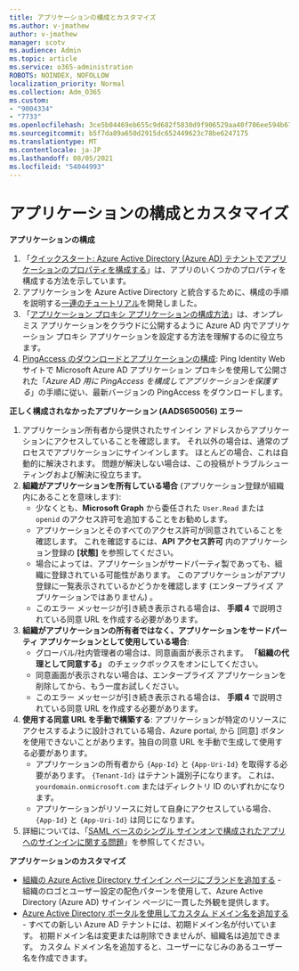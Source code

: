 ```yaml
---
title: アプリケーションの構成とカスタマイズ
ms.author: v-jmathew
author: v-jmathew
manager: scotv
ms.audience: Admin
ms.topic: article
ms.service: o365-administration
ROBOTS: NOINDEX, NOFOLLOW
localization_priority: Normal
ms.collection: Adm_O365
ms.custom:
- "9004334"
- "7733"
ms.openlocfilehash: 3ce5b04469eb655c9d682f5830d9f906529aa40f706ee594b670708426d48769
ms.sourcegitcommit: b5f7da89a650d2915dc652449623c78be6247175
ms.translationtype: MT
ms.contentlocale: ja-JP
ms.lasthandoff: 08/05/2021
ms.locfileid: "54044993"
---
```

# <a name="configure-and-customize-applications"></a>アプリケーションの構成とカスタマイズ

**アプリケーションの構成**

1. 「[クイックスタート: Azure Active Directory (Azure AD) テナントでアプリケーションのプロパティを構成する](https://docs.microsoft.com/azure/active-directory/manage-apps/add-application-portal-configure)」は、アプリのいくつかのプロパティを構成する方法を示しています。
2. アプリケーションを Azure Active Directory と統合するために、構成の手順を説明する[一連のチュートリアル](https://docs.microsoft.com/azure/active-directory/saas-apps/tutorial-list)を開発しました。
3. 「[アプリケーション プロキシ アプリケーションの構成方法](https://docs.microsoft.com/azure/active-directory/manage-apps/application-proxy-config-how-to)」は、オンプレミス アプリケーションをクラウドに公開するように Azure AD 内でアプリケーション プロキシ アプリケーションを設定する方法を理解するのに役立ちます。
4. [PingAccess のダウンロードとアプリケーションの構成](https://docs.microsoft.com/azure/active-directory/manage-apps/application-proxy-ping-access-publishing-guide#download-pingaccess-and-configure-your-application): Ping Identity Web サイトで Microsoft Azure AD アプリケーション プロキシを使用して公開された「*Azure AD 用に PingAccess を構成してアプリケーションを保護する*」の手順に従い、最新バージョンの PingAccess をダウンロードします。

**正しく構成されなかったアプリケーション (AADS650056) エラー**

1. アプリケーション所有者から提供されたサインイン アドレスからアプリケーションにアクセスしていることを確認します。 それ以外の場合は、通常のプロセスでアプリケーションにサインインします。 ほとんどの場合、これは自動的に解決されます。 問題が解決しない場合は、この投稿がトラブルシューティングおよび解決に役立ちます。
2. **組織がアプリケーションを所有している場合** (アプリケーション登録が組織内にあることを意味します):
    - 少なくとも、**Microsoft Graph** から委任された `User.Read` または `openid` のアクセス許可を追加することをお勧めします。
    - アプリケーションとそのすべてのアクセス許可が同意されていることを確認します。 これを確認するには、**API アクセス許可** 内のアプリケーション登録の **[状態]** を参照してください。
    - 場合によっては、アプリケーションがサードパーティ製であっても、組織に登録されている可能性があります。 このアプリケーションがアプリ登録に一覧表示されているかどうかを確認します (エンタープライズ アプリケーションではありません) 。
    - このエラー メッセージが引き続き表示される場合は、 **手順 4** で説明されている同意 URL を作成する必要があります。
3. **組織がアプリケーションの所有者ではなく、アプリケーションをサードパーティ アプリケーションとして使用している場合**:
    - グローバル/社内管理者の場合は、同意画面が表示されます。 **「組織の代理として同意する」** のチェックボックスをオンにしてください。
    - 同意画面が表示されない場合は、エンタープライズ アプリケーションを削除してから、もう一度お試しください。
    - このエラー メッセージが引き続き表示される場合は、 **手順 4** で説明されている同意 URL を作成する必要があります。
4. **使用する同意 URL を手動で構築する**: アプリケーションが特定のリソースにアクセスするように設計されている場合、Azure portal, から [同意] ボタンを使用できないことがあります。独自の同意 URL を手動で生成して使用する必要があります。
    - アプリケーションの所有者から `{App-Id}` と `{App-Uri-Id}` を取得する必要があります。 `{Tenant-Id}` はテナント識別子になります。 これは、`yourdomain.onmicrosoft.com` またはディレクトリ ID のいずれかになります。
    - アプリケーションがリソースに対して自身にアクセスしている場合、`{App-Id}` と `{App-Uri-Id}` は同じになります。
5. 詳細については、「[SAML ベースのシングル サインオンで構成されたアプリへのサインインに関する問題](https://docs.microsoft.com/azure/active-directory/manage-apps/application-sign-in-problem-federated-sso-gallery#misconfigured-application)」を参照してください。

**アプリケーションのカスタマイズ**

- [組織の Azure Active Directory サインイン ページにブランドを追加する](https://docs.microsoft.com/azure/active-directory/fundamentals/customize-branding) - 組織のロゴとユーザー設定の配色パターンを使用して、Azure Active Directory (Azure AD) サインイン ページに一貫した外観を提供します。
- [Azure Active Directory ポータルを使用してカスタム ドメイン名を追加する](https://docs.microsoft.com/azure/active-directory/fundamentals/add-custom-domain) - すべての新しい Azure AD テナントには、初期ドメイン名が付いています。 初期ドメイン名は変更または削除できませんが、組織名は追加できます。 カスタム ドメイン名を追加すると、ユーザーになじみのあるユーザー名を作成できます。
